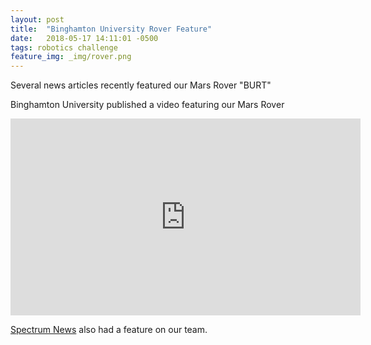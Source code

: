 ```yaml
---
layout: post
title:  "Binghamton University Rover Feature"
date:   2018-05-17 14:11:01 -0500
tags: robotics challenge
feature_img: _img/rover.png
---
```

Several news articles recently featured our Mars Rover "BURT"

<!-- excerpt-end -->
Binghamton University published a video featuring our Mars Rover
<iframe width="560" height="315" src="https://www.youtube.com/embed/OG2JD2GGkMo" title="YouTube video player" frameborder="0" allow="accelerometer; autoplay; clipboard-write; encrypted-media; gyroscope; picture-in-picture" allowfullscreen></iframe>

[Spectrum News](https://spectrumlocalnews.com/tx/austin/news/2018/03/01/binghamton-students-reaching-for-mars) also had a feature on our team. 